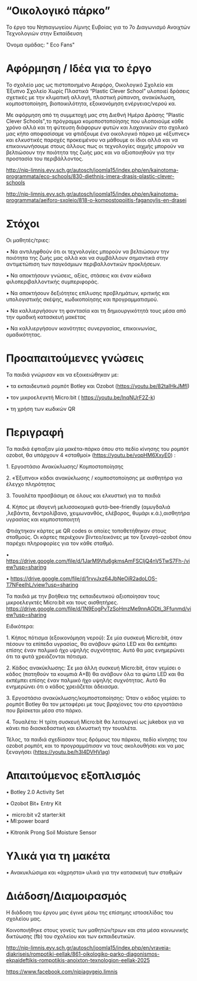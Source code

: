 # “Οικολογικό πάρκο”
Το έργο του Νηπιαγωγείου Λίμνης Ευβοίας για το 7ο Διαγωνισμό Ανοιχτών Τεχνολογιών στην Εκπαίδευση 

Όνομα ομάδας: " Eco Fans"
# Αφόρμηση / Ιδέα  για το έργο
Το σχολείο μας ως πιστοποιημένο Αειφόρο, Οικολογικό Σχολείο και Έξυπνο Σχολείο Χωρίς Πλαστικά “Plastic Clever School” υλοποιεί δράσεις σχετικές με την κλιματική αλλαγή, πλαστική ρύπανση, ανακύκλωση, κομποστοποίηση, βιοποικιλότητα, εξοικονόμηση ενέργειας/νερού κα.

Με αφόρμηση από τη συμμετοχή μας στη Διεθνή Ημέρα Δράσης “Plastic Clever Schools",το πρόγραμμα κομοποστοποίησης που υλοποιούμε κάθε χρόνο αλλά και τη φύτευση διάφορων φυτών και λαχανικών στο σχολικό μας κήπο αποφασίσαμε να φτιάξουμε ένα οικολογικό πάρκο με «έξυπνες» και ελκυστικές παροχές προκειμένου να μάθουμε οι ίδιοι αλλά και να επικοινωνήσουμε στους άλλους πως οι τεχνολογίες αιχμής μπορούν να βελτιώσουν την ποιότητα της ζωής μας και να αξιοποιηθούν για την προστασία του περιβάλλοντος.

http://nip-limnis.eyv.sch.gr/autosch/joomla15/index.php/en/kainotoma-programmata/eco-schools/830-diethnis-imera-drasis-plastic-clever-schools

http://nip-limnis.eyv.sch.gr/autosch/joomla15/index.php/en/kainotoma-programmata/aeiforo-sxoleio/818-o-kompostopoiitis-faganoylis-en-drasei

# Στόχοι
Οι μαθητές/τριες:

•	Να αντιληφθούν ότι οι τεχνολογίες μπορούν να βελτιώσουν την ποιότητα της ζωής μας αλλά και να συμβάλλουν σημαντικά στην αντιμετώπιση των παγκόσμιων περιβαλλοντικών προκλήσεων.

•	Να αποκτήσουν  γνώσεις, αξίες, στάσεις και έναν κώδικα φιλοπεριβαλλοντικής συμπεριφοράς.

•	Να αποκτήσουν δεξιότητες επίλυσης προβλημάτων, κριτικής και υπολογιστικής σκέψης, κωδικοποίησης και προγραμματισμού.

•	Να καλλιεργήσουν τη φαντασία και τη δημιουργικότητά τους μέσα από την ομαδική κατασκευή μακέτας

•	Να καλλιεργήσουν ικανότητες συνεργασίας, επικοινωνίας, ομαδικότητας.

# Προαπαιτούμενες γνώσεις
Τα παιδιά γνώρισαν και να εξοικειώθηκαν με:‎

•	τα εκπαιδευτικά ρομπότ Botley και Ozobot (https://youtu.be/82taIHkJMfI)‎

•	τον μικροελεγκτή Micro:bit ( https://youtu.be/lnqNUrF2Z-k)‎

•	τη χρήση των κωδικών QR

# Περιγραφή 
Τα παιδιά έφτιαξαν μία μακέτα-πάρκο όπου στο πεδίο κίνησης του ρομπότ ozobot, θα ‎υπάρχουν 4 «σταθμοί» (https://youtu.be/vopHM6XxyE0) :‎

‎1.‎	Εργοστάσιο Ανακύκλωσης/ Κομποστοποίησης ‎

‎2.‎	‎«Έξυπνοι» κάδοι ανακύκλωσης / κομποστοποίησης με αισθητήρα για έλεγχο ‎πληρότητας

‎3.‎	Τουαλέτα προσβάσιμη σε όλους και ελκυστική για τα παιδιά

‎4.‎	Κήπος με ιθαγενή μελισσοκομικά φυτά-bee-friendly (αμυγδαλιά ,λεβάντα, ‎δεντρολίβανο, χειμωνανθός, ελέβορος, θυμάρι κ.ά.),αισθητήρα υγρασίας και ‎κομποστοποιητή

Φτιάχτηκαν κάρτες με QR codes οι οποίες τοποθετήθηκαν στους σταθμούς. Οι κάρτες ‎περιέχουν βίντεο/εικόνες με τον ξεναγό-ozobot όπου παρέχει πληροφορίες για τον κάθε ‎σταθμό.‎

•	‎ https://drive.google.com/file/d/1JarM9Vtu6gkmsAmFSCIjQ4nV5TwS7Fh-‎‎/view?usp=sharing

•	https://drive.google.com/file/d/1rvvJxz64JbNeOiR2adoLOS-‎T7NFeeIhL/view?usp=sharing

Τα παιδιά με την βοήθεια της εκπαιδευτικού αξιοποίησαν τους μικροελεγκτές Micro:bit ‎και τους αισθητήρες. ‎https://drive.google.com/file/d/1N9EogPvTzSoHmzMe9nnAODti_3Ffunmd/view?usp=sharing

Ειδικότερα:‎

‎1.‎	Κήπος πότισμα (εξοικονόμηση νερού): Σε μία συσκευή Micro:bit, όταν πέσουν ‎τα επίπεδα υγρασίας, θα ανάβουν φώτα LED και θα εκπέμπει επίσης έναν ‎παλμικό ήχο υψηλής συχνότητας. Αυτό θα μας ενημερώνει ότι τα φυτά ‎χρειάζονται πότισμα.‎

‎2.‎	Κάδος ανακύκλωσης: Σε μια άλλη συσκευή Micro:bit, όταν γεμίσει ο κάδος ‎‎(πατηθούν τα κουμπιά Α+Β) θα ανάβουν όλα τα φώτα LED και θα εκπέμπει ‎επίσης έναν παλμικό ήχο υψηλής συχνότητας. Αυτό θα ενημερώνει ότι ο κάδος ‎χρειάζεται άδειασμα.‎

‎3.‎	Εργοστάσιο ανακύκλωσης/κομποστοποίησης: Όταν ο κάδος γεμίσει το ‎ρομπότ Botley θα τον μεταφέρει με τους βραχίονες του στο εργοστάσιο που ‎βρίσκεται μέσα στο πάρκο.‎

‎4.‎	Τουαλέτα: Η τρίτη συσκευή Micro:bit θα λειτουργεί ως jukebox για να κάνει πιο ‎διασκεδαστική και ελκυστική την τουαλέτα.‎

Τέλος, τα παιδιά σχεδίασαν τους δρόμους του πάρκου, πεδίο κίνησης του ozobot ‎ρομπότ, και το προγραμμάτισαν να τους ακολουθήσει και να μας ξεναγήσει (https://youtu.be/h3I4DVHVlag)

# Απαιτούμενος εξοπλισμός 
•	Botley 2.0 Activity Set  ‎

•	Ozobot Bit+ Entry Kit ‎

•	‎ micro:bit v2 starter:kit  
‎
•	MI:power board ‎

•	Kitronik Prong Soil Moisture Sensor ‎
 
# Υλικά για τη μακέτα
•	Ανακυκλώσιμα και «άχρηστα» υλικά για την κατασκευή των σταθμών

# Διάδοση/Διαμοιρασμός
Η διάδοση του έργου μας έγινε μέσω της επίσημης ιστοσελίδας του σχολείου μας.

‎‎Κοινοποιήθηκε στους γονείς των μαθητών/τριων και στα μέσα κοινωνικής ‎δικτύωσης ‎‎(fb) του σχολείου και των εκπαιδευτικών.‎

http://nip-limnis.eyv.sch.gr/autosch/joomla15/index.php/en/vraveia-diakriseis/rompotiki-‎eellak/861-oikologiko-parko-diagonismos-ekpaideftikis-rompotikis-anoixton-texnologion-‎eellak-2025‎

https://www.facebook.com/nipiagvgeio.limnis

